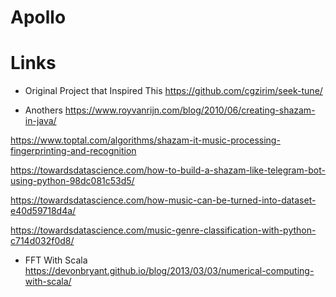 # Apollo 




# Links 

- Original Project that Inspired This
https://github.com/cgzirim/seek-tune/

- Anothers
https://www.royvanrijn.com/blog/2010/06/creating-shazam-in-java/

https://www.toptal.com/algorithms/shazam-it-music-processing-fingerprinting-and-recognition

https://towardsdatascience.com/how-to-build-a-shazam-like-telegram-bot-using-python-98dc081c53d5/

https://towardsdatascience.com/how-music-can-be-turned-into-dataset-e40d59718d4a/

https://towardsdatascience.com/music-genre-classification-with-python-c714d032f0d8/

- FFT With Scala
https://devonbryant.github.io/blog/2013/03/03/numerical-computing-with-scala/